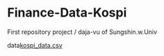 # Finance-Data-Kospi
First repository project / daja-vu of Sungshin.w.Univ

data[kospi_data.csv](https://github.com/JeonginWon/Finance-Data-Kospi/files/10371354/kospi_data.csv)
